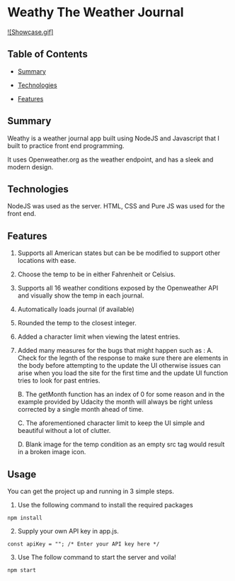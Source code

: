 # Weathy The Weather Journal

[![Showcase.gif]](/Showcase.gif)

## Table of Contents

* [Summary](#Summary)

* [Technologies](#Technologies)

* [Features](#Features)

## Summary

Weathy is a weather journal app built using NodeJS and Javascript that I built to practice front end programming.

It uses Openweather.org as the weather endpoint, and has a sleek and modern design.

## Technologies

NodeJS was used as the server.
HTML, CSS and Pure JS was used for the front end.


## Features

1. Supports all American states but can be be modified to support other locations with ease.

2. Choose the temp to be in either Fahrenheit or Celsius.

3. Supports all 16 weather conditions exposed by the Openweather API and visually show the temp in each journal. 

4. Automatically loads journal (if available)

5. Rounded the temp to the closest integer.

6. Added a character limit when viewing the latest entries.

7. Added many measures for the bugs that might happen such as :
     A. Check for the legnth of the response to make sure there are elements in the body before attempting to the update the UI otherwise issues can arise when you load the site for the first time and the update UI function tries to look for past entries.

     B. The getMonth function has an index of 0 for some reason and in the example provided by Udacity the month will always be right unless corrected by a single month ahead of time.

     C. The aforementioned character limit to keep the UI simple and beautiful without a lot of clutter.

     D. Blank image for the temp condition as an empty src tag would result in a broken image icon.
		 

## Usage

You can get the project up and running in 3 simple steps.

1. Use the following command to install the required packages
```
npm install
```

2. Supply your own API key in app.js.
```
const apiKey = ""; /* Enter your API key here */
```
3. Use The follow command to start the server and voila!
```
npm start
```
